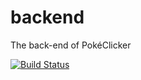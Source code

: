 # backend
The back-end of PokéClicker

[![Build Status](http://ec2-3-87-8-45.compute-1.amazonaws.com:8080/buildStatus/icon?job=Backend)](http://ec2-3-87-8-45.compute-1.amazonaws.com:8080/job/Backend/)
